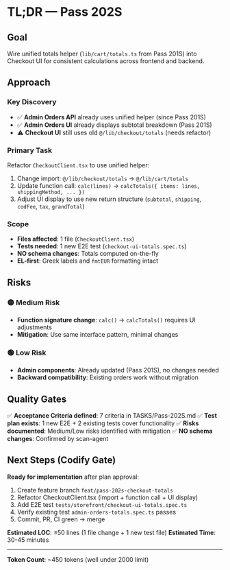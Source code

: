 # TL;DR — Pass 202S

## Goal
Wire unified totals helper (`lib/cart/totals.ts` from Pass 201S) into Checkout UI for consistent calculations across frontend and backend.

## Approach

### Key Discovery
- ✅ **Admin Orders API** already uses unified helper (since Pass 201S)
- ✅ **Admin Orders UI** already displays subtotal breakdown (Pass 201S)
- ⚠️ **Checkout UI** still uses old `@/lib/checkout/totals` (needs refactor)

### Primary Task
Refactor `CheckoutClient.tsx` to use unified helper:
1. Change import: `@/lib/checkout/totals` → `@/lib/cart/totals`
2. Update function call: `calc(lines)` → `calcTotals({ items: lines, shippingMethod, ... })`
3. Adjust UI display to use new return structure (`subtotal`, `shipping`, `codFee`, `tax`, `grandTotal`)

### Scope
- **Files affected**: 1 file (`CheckoutClient.tsx`)
- **Tests needed**: 1 new E2E test (`checkout-ui-totals.spec.ts`)
- **NO schema changes**: Totals computed on-the-fly
- **EL-first**: Greek labels and `fmtEUR` formatting intact

## Risks

### 🟡 Medium Risk
- **Function signature change**: `calc()` → `calcTotals()` requires UI adjustments
- **Mitigation**: Use same interface pattern, minimal changes

### 🟢 Low Risk
- **Admin components**: Already updated (Pass 201S), no changes needed
- **Backward compatibility**: Existing orders work without migration

## Quality Gates

✅ **Acceptance Criteria defined**: 7 criteria in TASKS/Pass-202S.md
✅ **Test plan exists**: 1 new E2E + 2 existing tests cover functionality
✅ **Risks documented**: Medium/Low risks identified with mitigation
✅ **NO schema changes**: Confirmed by scan-agent

## Next Steps (Codify Gate)

**Ready for implementation** after plan approval:
1. Create feature branch `feat/pass-202s-checkout-totals`
2. Refactor CheckoutClient.tsx (import + function call + UI display)
3. Add E2E test `tests/storefront/checkout-ui-totals.spec.ts`
4. Verify existing test `admin-orders-totals.spec.ts` passes
5. Commit, PR, CI green → merge

**Estimated LOC**: ≤50 lines (1 file change + 1 new test file)
**Estimated Time**: 30-45 minutes

---

**Token Count**: ~450 tokens (well under 2000 limit)
